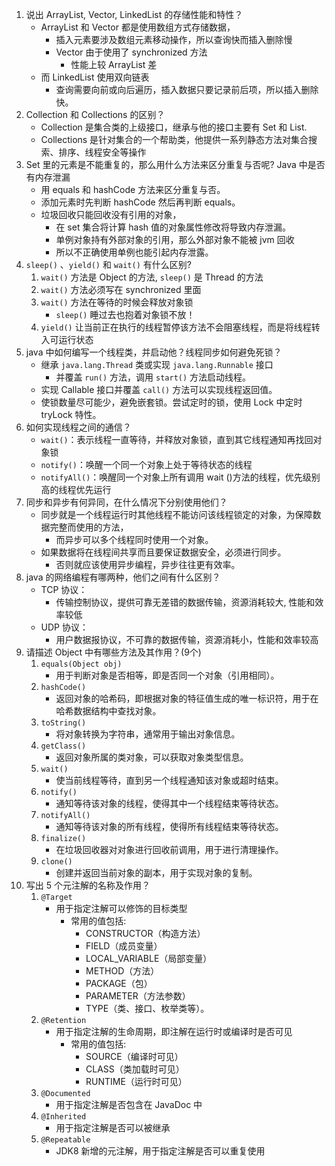 1. 说出 ArrayList, Vector, LinkedList 的存储性能和特性？
	- ArrayList 和 Vector 都是使用数组方式存储数据，
		- 插入元素要涉及数组元素移动操作，所以查询快而插入删除慢
		- Vector 由于使用了 synchronized 方法
			- 性能上较 ArrayList 差
	- 而 LinkedList 使用双向链表
		- 查询需要向前或向后遍历，插入数据只要记录前后项，所以插入删除快。
2. Collection 和 Collections 的区别？
	- Collection 是集合类的上级接口，继承与他的接口主要有 Set 和 List.
	- Collections 是针对集合的一个帮助类，他提供一系列静态方法对集合搜索、排序、线程安全等操作
3. Set 里的元素是不能重复的，那么用什么方法来区分重复与否呢? Java 中是否有内存泄漏
	- 用 equals 和 hashCode 方法来区分重复与否。
	- 添加元素时先判断 hashCode 然后再判断 equals。
	- 垃圾回收只能回收没有引用的对象，
		- 在 set 集合将计算 hash 值的对象属性修改将导致内存泄漏。
		- 单例对象持有外部对象的引用，那么外部对象不能被 jvm 回收
		- 所以不正确使用单例也能引起内存泄露。
4. `sleep()` 、`yield()` 和 `wait()` 有什么区别?
	1. `wait()` 方法是 Object 的方法, `sleep()` 是 Thread 的方法 
	2. `wait()` 方法必须写在 synchronized 里面 
	3. `wait()` 方法在等待的时候会释放对象锁 
		- `sleep()` 睡过去也抱着对象锁不放！ 
	4. `yield()` 让当前正在执行的线程暂停该方法不会阻塞线程，而是将线程转入可运行状态 
5. java 中如何编写一个线程类，并启动他？线程同步如何避免死锁？
	- 继承 `java.lang.Thread` 类或实现 `java.lang.Runnable` 接口
		- 并覆盖 `run()` 方法，调用 `start()` 方法启动线程。 
	- 实现 Callable 接口并覆盖 `call()` 方法可以实现线程返回值。 
	- 使锁数量尽可能少，避免嵌套锁。尝试定时的锁，使用 Lock 中定时 tryLock 特性。
6. 如何实现线程之间的通信？
	- `wait()`：表示线程一直等待，并释放对象锁，直到其它线程通知再找回对象锁
	- `notify()`：唤醒一个同一个对象上处于等待状态的线程
	- `notifyAll()`：唤醒同一个对象上所有调用 wait ()方法的线程，优先级别高的线程优先运行
7. 同步和异步有何异同，在什么情况下分别使用他们？
	- 同步就是一个线程运行时其他线程不能访问该线程锁定的对象，为保障数据完整而使用的方法，
		- 而异步可以多个线程同时使用一个对象。
	- 如果数据将在线程间共享而且要保证数据安全，必须进行同步。
		- 否则就应该使用异步编程，异步往往更有效率。
8. java 的网络编程有哪两种，他们之间有什么区别？
	- TCP 协议：
		- 传输控制协议，提供可靠无差错的数据传输，资源消耗较大, 性能和效率较低
	- UDP 协议：
		- 用户数据报协议，不可靠的数据传输，资源消耗小，性能和效率较高
9. 请描述 Object 中有哪些方法及其作用？(9个)
	1. `equals(Object obj)` 
		- 用于判断对象是否相等，即是否同一个对象（引用相同）。
	2. `hashCode()` 
		- 返回对象的哈希码，即根据对象的特征值生成的唯一标识符，用于在哈希数据结构中查找对象。
	3. `toString()` 
		- 将对象转换为字符串，通常用于输出对象信息。
	4. `getClass()` 
		- 返回对象所属的类对象，可以获取对象类型信息。
	5. `wait()` 
		- 使当前线程等待，直到另一个线程通知该对象或超时结束。
	6. `notify()` 
		- 通知等待该对象的线程，使得其中一个线程结束等待状态。
	7. `notifyAll()` 
		- 通知等待该对象的所有线程，使得所有线程结束等待状态。
	8. `finalize()` 
		- 在垃圾回收器对对象进行回收前调用，用于进行清理操作。
	9. `clone()` 
		- 创建并返回当前对象的副本，用于实现对象的复制。
10. 写出 5 个元注解的名称及作用？
	1. `@Target`
		- 用于指定注解可以修饰的目标类型
			- 常用的值包括:
				- CONSTRUCTOR（构造方法）
				- FIELD（成员变量）
				- LOCAL_VARIABLE（局部变量）
				- METHOD（方法）
				- PACKAGE（包）
				- PARAMETER（方法参数）
				- TYPE（类、接口、枚举类等）。
	1. `@Retention` 
		- 用于指定注解的生命周期，即注解在运行时或编译时是否可见
			- 常用的值包括: 
				- SOURCE（编译时可见）
				- CLASS（类加载时可见）
				- RUNTIME（运行时可见）
	1. `@Documented`
		- 用于指定注解是否包含在 JavaDoc 中
	2. `@Inherited`
		- 用于指定注解是否可以被继承
	3. `@Repeatable`
		- JDK8 新增的元注解，用于指定注解是否可以重复使用
